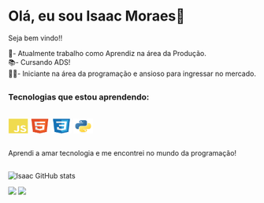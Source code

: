 <div><h1>Olá, eu sou Isaac Moraes🤗</h1>
<p>Seja bem vindo!!</p>
</div>

💼- Atualmente trabalho como Aprendiz na área da Produção. <br>
📚- Cursando ADS! <br>
👨‍💻- Iniciante na área da programação e ansioso para ingressar no mercado. <br>

##

<h3>Tecnologias que estou aprendendo:</h3>

<div style="display: inline_block"><br>
  <img align="center" alt="Isaac-Js" height="30" width="40" src="https://raw.githubusercontent.com/devicons/devicon/master/icons/javascript/javascript-plain.svg">
  <img align="center" alt="Isaac-Html5" height="30" width="40" src="https://raw.githubusercontent.com/devicons/devicon/master/icons/html5/html5-original.svg">
  <img align="center" alt="Isaac-CSS" height="30" width="40" src="https://raw.githubusercontent.com/devicons/devicon/master/icons/css3/css3-original.svg">
  <img align="center" alt="Isaac-Python" height="30" width="40" src="https://raw.githubusercontent.com/devicons/devicon/master/icons/python/python-original.svg">
</div><br>

<p>Aprendi a amar tecnologia e me encontrei no mundo da programação!</p>
  
  ##
  
![Isaac GitHub stats](https://github-readme-stats.vercel.app/api?username=ZhackMorr&show_icons=true&theme=highcontrast)

  
 <div> 
  <a href="https://www.instagram.com/zac.moraes.dev/" target="_blank"><img src="https://img.shields.io/badge/-Instagram-%23E4405F?style=for-the-badge&logo=instagram&logoColor=white" target="_blank"></a>
  <a href="https://www.linkedin.com/in/isaac-moraes-38995a21b/" target="_blank"><img src="https://img.shields.io/badge/-LinkedIn-%230077B5?style=for-the-badge&logo=linkedin&logoColor=white" target="_blank"></a> 
</div><br>
